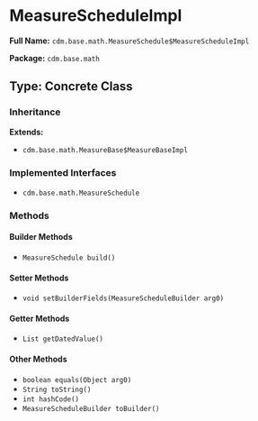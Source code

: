 # MeasureScheduleImpl

**Full Name:** `cdm.base.math.MeasureSchedule$MeasureScheduleImpl`

**Package:** `cdm.base.math`

## Type: Concrete Class

### Inheritance

**Extends:**
- `cdm.base.math.MeasureBase$MeasureBaseImpl`

### Implemented Interfaces

- `cdm.base.math.MeasureSchedule`

### Methods

#### Builder Methods

- `MeasureSchedule build()`

#### Setter Methods

- `void setBuilderFields(MeasureScheduleBuilder arg0)`

#### Getter Methods

- `List getDatedValue()`

#### Other Methods

- `boolean equals(Object arg0)`
- `String toString()`
- `int hashCode()`
- `MeasureScheduleBuilder toBuilder()`

